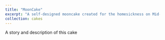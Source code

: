 ```yaml
---
title: "MoonCake"
excerpt: "A self-designed mooncake created for the homesickness on Mid-Autumn Festival 1<br/><img src='/images/cakes/cake5.jpg'>"
collection: cakes
---
```


A story and description of this cake
